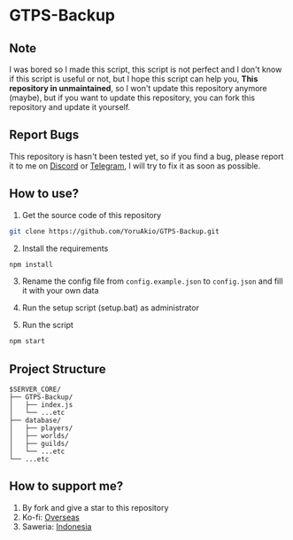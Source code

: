 # GTPS-Backup

## Note

I was bored so I made this script, this script is not perfect and I don't know if this script is useful or not, but I hope this script can help you, **This repository in unmaintained**, so I won't update this repository anymore (maybe), but if you want to update this repository, you can fork this repository and update it yourself.

## Report Bugs

This repository is hasn't been tested yet, so if you find a bug, please report it to me on [Discord](https://discord.gg/JGSYpDAvue) or [Telegram](https://t.me/YoruAkio), I will try to fix it as soon as possible.

## How to use?

1. Get the source code of this repository

```bash
git clone https://github.com/YoruAkio/GTPS-Backup.git
```

2. Install the requirements

```bash
npm install
```

3. Rename the config file from `config.example.json` to `config.json` and fill it with your own data

4. Run the setup script (setup.bat) as administrator

5. Run the script

```bash
npm start
```

## Project Structure

```
$SERVER_CORE/
├── GTPS-Backup/
│   ├── index.js
│   └── ...etc
├── database/
│   ├── players/
│   ├── worlds/
│   ├── guilds/
│   └── ...etc
└── ...etc
```

## How to support me?

1. By fork and give a star to this repository
2. Ko-fi: [Overseas](https://ko-fi.com/yoruakio)
3. Saweria: [Indonesia](https://saweria.co/YoruAkio)
